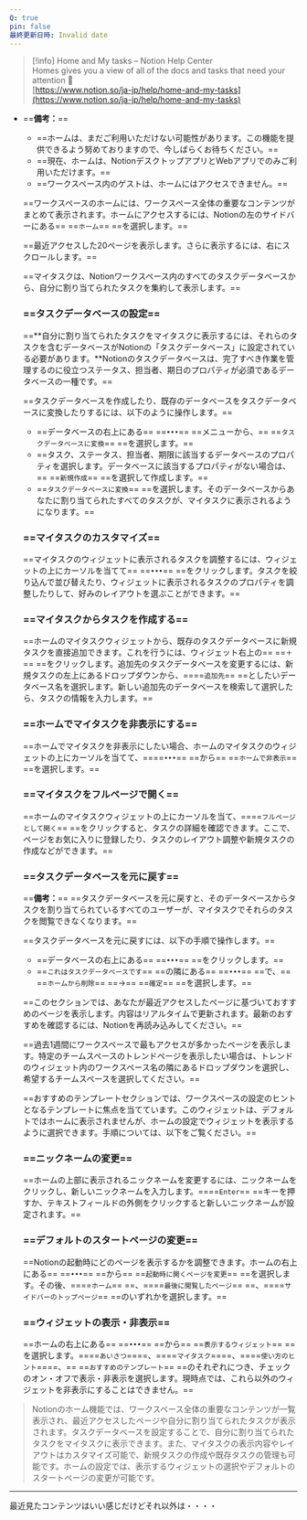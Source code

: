 ```yaml
---
Q: true
pin: false
最終更新日時: Invalid date
---
```

> [!info] Home and My tasks – Notion Help Center  
> Homes gives you a view of all of the docs and tasks that need your attention 🏡  
> [https://www.notion.so/ja-jp/help/home-and-my-tasks](https://www.notion.so/ja-jp/help/home-and-my-tasks)  

- ==**備考：**==
    
    - ==ホームは、まだご利用いただけない可能性があります。この機能を提供できるよう努めておりますので、今しばらくお待ちください。==
    - ==現在、ホームは、NotionデスクトップアプリとWebアプリでのみご利用いただけます。==
    - ==ワークスペース内のゲストは、ホームにはアクセスできません。==
    
    ==ワークスペースのホームには、ワークスペース全体の重要なコンテンツがまとめて表示されます。ホームにアクセスするには、Notionの左のサイドバーにある== ==`ホーム`== ==を選択します。==
    
    ==最近アクセスした20ページを表示します。さらに表示するには、右にスクロールします。==
    
    ==マイタスクは、Notionワークスペース内のすべてのタスクデータベースから、自分に割り当てられたタスクを集約して表示します。==
    
    ### ==タスクデータベースの設定==
    
    ==**自分に割り当てられたタスクをマイタスクに表示するには、それらのタスクを含むデータベースがNotionの「タスクデータベース」に設定されている必要があります。**Notionのタスクデータベースは、完了すべき作業を管理するのに役立つステータス、担当者、期日のプロパティが必須であるデータベースの一種です。==
    
    ==タスクデータベースを作成したり、既存のデータベースをタスクデータベースに変換したりするには、以下のように操作します。==
    
    - ==データベースの右上にある== ==`•••`== ==メニューから、== ==`タスクデータベースに変換`== ==を選択します。==
    - ==タスク、ステータス、担当者、期限に該当するデータベースのプロパティを選択します。データベースに該当するプロパティがない場合は、== ==`新規作成`== ==を選択して作成します。==
    - ==`タスクデータベースに変換`== ==を選択します。そのデータベースからあなたに割り当てられたすべてのタスクが、マイタスクに表示されるようになります。==
    
    ### ==マイタスクのカスタマイズ==
    
    ==マイタスクのウィジェットに表示されるタスクを調整するには、ウィジェットの上にカーソルを当てて== ==`•••`== ==をクリックします。タスクを絞り込んで並び替えたり、ウィジェットに表示されるタスクのプロパティを調整したりして、好みのレイアウトを選ぶことができます。==
    
    ### ==マイタスクからタスクを作成する==
    
    ==ホームのマイタスクウィジェットから、既存のタスクデータベースに新規タスクを直接追加できます。これを行うには、ウィジェット右上の== ==`＋`== ==をクリックします。追加先のタスクデータベースを変更するには、新規タスクの左上にあるドロップダウンから、====`追加先`== ==としたいデータベース名を選択します。新しい追加先のデータベースを検索して選択したら、タスクの情報を入力します。==
    
    ### ==ホームでマイタスクを非表示にする==
    
    ==ホームでマイタスクを非表示にしたい場合、ホームのマイタスクのウィジェットの上にカーソルを当てて、====`•••`== ==から== ==`ホームで非表示`== ==を選択します。==
    
    ### ==マイタスクをフルページで開く==
    
    ==ホームのマイタスクウィジェットの上にカーソルを当て、====`フルページとして開く`== ==をクリックすると、タスクの詳細を確認できます。ここで、ページをお気に入りに登録したり、タスクのレイアウト調整や新規タスクの作成などができます。==
    
    ### ==タスクデータベースを元に戻す==
    
    ==**備考：**== ==タスクデータベースを元に戻すと、そのデータベースからタスクを割り当てられているすべてのユーザーが、マイタスクでそれらのタスクを閲覧できなくなります。==
    
    ==タスクデータベースを元に戻すには、以下の手順で操作します。==
    
    - ==データベースの右上にある== ==`•••`== ==をクリックします。==
    - ==`これはタスクデータベースです`== ==の隣にある== ==`•••`== ==で、== ==`ホームから削除`== ==→== ==`確定`== ==を選択します。==
    
    ==このセクションでは、あなたが最近アクセスしたページに基づいておすすめのページを表示します。内容はリアルタイムで更新されます。最新のおすすめを確認するには、Notionを再読み込みしてください。==
    
    ==過去1週間にワークスペースで最もアクセスが多かったページを表示します。特定のチームスペースのトレンドページを表示したい場合は、トレンドのウィジェット内のワークスペース名の隣にあるドロップダウンを選択し、希望するチームスペースを選択してください。==
    
    ==おすすめのテンプレートセクションでは、ワークスペースの設定のヒントとなるテンプレートに焦点を当てています。このウィジェットは、デフォルトではホームに表示されませんが、ホームの設定でウィジェットを表示するように選択できます。手順については、以下をご覧ください。==
    
    ### ==ニックネームの変更==
    
    ==ホームの上部に表示されるニックネームを変更するには、ニックネームをクリックし、新しいニックネームを入力します。====`Enter`== ==キーを押すか、テキストフィールドの外側をクリックすると新しいニックネームが設定されます。==
    
    ### ==デフォルトのスタートページの変更==
    
    ==Notionの起動時にどのページを表示するかを調整できます。ホームの右上にある== ==`•••`== ==から== ==`起動時に開くページを変更`== ==を選択します。その後、====`ホーム`== ==、====`最後に閲覧したページ`== ==、====`サイドバーのトップページ`== ==のいずれかを選択します。==
    
    ### ==ウィジェットの表示・非表示==
    
    ==ホームの右上にある== ==`•••`== ==から== ==`表示するウィジェット`== ==を選択します。====`あいさつ`====、====`マイタスク`====、====`使い方のヒント`====、== ==`おすすめのテンプレート`== ==のそれぞれにつき、チェックのオン・オフで表示・非表示を選択します。現時点では、これら以外のウィジェットを非表示にすることはできません。==
    

> Notionのホーム機能では、ワークスペース全体の重要なコンテンツが一覧表示され、最近アクセスしたページや自分に割り当てられたタスクが表示されます。タスクデータベースを設定することで、自分に割り当てられたタスクをマイタスクに表示できます。また、マイタスクの表示内容やレイアウトはカスタマイズ可能で、新規タスクの作成や既存タスクの管理も可能です。ホームの設定では、表示するウィジェットの選択やデフォルトのスタートページの変更が可能です。

---

  

最近見たコンテンツはいい感じだけどそれ以外は・・・・